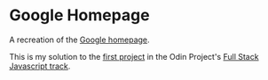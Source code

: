 # Google Homepage

A recreation of the [Google homepage](https://google.com).

This is my solution to the [first project](https://www.theodinproject.com/lessons/html-css) in the Odin Project's [Full Stack Javascript track](https://www.theodinproject.com/tracks/2).
